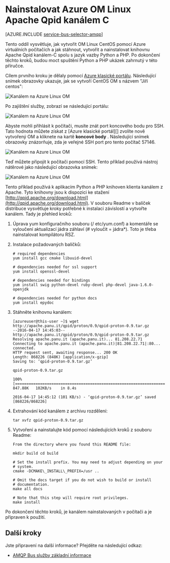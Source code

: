 <properties 
    pageTitle="Jak nainstalovat Apache Qpid kanálem-C Linux OM | Microsoft Azure"
    description="Jak vytvořit OM Linux CentOS pomocí Azure virtuálních počítačích a jak vytvářet a nainstalovat knihovnu Apache Qpid kanálem-C."
    services="service-bus"
    documentationCenter="na"
    authors="sethmanheim"
    manager="timlt"
    editor="" /> 
<tags 
    ms.service="service-bus"
    ms.devlang="na"
    ms.topic="article"
    ms.tgt_pltfrm="na"
    ms.workload="na"
    ms.date="09/29/2016"
    ms.author="sethm" />

# <a name="install-apache-qpid-proton-c-on-an-azure-linux-vm"></a>Nainstalovat Azure OM Linux Apache Qpid kanálem C

[AZURE.INCLUDE [service-bus-selector-amqp](../../includes/service-bus-selector-amqp.md)]

Tento oddíl vysvětluje, jak vytvořit OM Linux CentOS pomocí Azure virtuálních počítačích a jak stáhnout, vytvořit a nainstalovat knihovnu Apache Qpid kanálem-C spolu s jazyk vazby Python a PHP. Po dokončení těchto kroků, budou moct spuštění Python a PHP ukázek zahrnutý v této příručce.

Cílem prvního kroku je dělaly pomocí [Azure klasické portálu][]. Následující snímek obrazovky ukazuje, jak se vytvoří CentOS OM s názvem "Jiří centos":

![Kanálem na Azure Linux OM][0]

Po zajištění služby, zobrazí se následující portálu:

![Kanálem na Azure Linux OM][1]

Abyste mohli přihlásit k počítači, musíte znát port koncového bodu pro SSH. Tato hodnota můžete získat z [Azure klasické portál][] zvolíte nově vytvořený OM a kliknete na kartě **koncové body** . Následující snímek obrazovky znázorňuje, zda je veřejné SSH port pro tento počítač 57146.

![Kanálem na Azure Linux OM][2]

Teď můžete připojit k počítači pomocí SSH. Tento příklad používá nástroj nátěrové jako následující obrazovka snímek:

![Kanálem na Azure Linux OM][3]

Tento příklad používá k aplikacím Python a PHP knihoven klienta kanálem z Apache. Tyto knihovny jsou k dispozici ke stažení [http://qpid.apache.org/download.html](http://qpid.apache.org/download.html). V souboru Readme v balíček distribuce vysvětluje kroky potřebné k instalaci závislostí a vytvořte kanálem. Tady je přehled kroků:

1.  Úprava yum konfiguračního souboru (/ etc/yum.conf) a komentáře se vyloučení aktualizací jádra záhlaví (\# vyloučit = jádra\*). Toto je třeba nainstalovat kompilátoru RSZ.

2.  Instalace požadovaných balíčků:

    ```
    # required dependencies 
    yum install gcc cmake libuuid-devel
    
    # dependencies needed for ssl support
    yum install openssl-devel
    
    # dependencies needed for bindings
    yum install swig python-devel ruby-devel php-devel java-1.6.0-openjdk
    
    # dependencies needed for python docs
    yum install epydoc
    ```

1.  Stáhněte knihovnu kanálem:

    ```
    [azureuser@this-user ~]$ wget http://apache.panu.it/qpid/proton/0.9/qpid-proton-0.9.tar.gz
    --2016-04-17 14:45:03--  http://apache.panu.it/qpid/proton/0.9/qpid-proton-0.9.tar.gz
    Resolving apache.panu.it (apache.panu.it)... 81.208.22.71
    Connecting to apache.panu.it (apache.panu.it)|81.208.22.71|:80... connected.
    HTTP request sent, awaiting response... 200 OK
    Length: 868226 (848K) [application/x-gzip]
    Saving to: ‘qpid-proton-0.9.tar.gz’
    
    qpid-proton-0.9.tar.gz                               
    
    100%[====================================================================================================================>] 847.88K   102KB/s    in 8.4s    
    
    2016-04-17 14:45:12 (101 KB/s) - ‘qpid-proton-0.9.tar.gz’ saved [868226/868226]
    ```

1.  Extrahování kód kanálem z archivu rozdělení:

    ```
    tar xvfz qpid-proton-0.9.tar.gz
    ```

1.  Vytvoření a nainstalujte kód pomocí následujících kroků z souboru Readme:

    ```
    From the directory where you found this README file:    
    
    mkdir build cd build
            
    # Set the install prefix. You may need to adjust depending on your      
    # system.       
    cmake -DCMAKE\_INSTALL\_PREFIX=/usr ..
            
    # Omit the docs target if you do not wish to build or install       
    # documentation.        
    make all docs
            
    # Note that this step will require root privileges.     
    make install
    ```

Po dokončení těchto kroků, je kanálem nainstalovaných v počítači a je připraven k použití.

## <a name="next-steps"></a>Další kroky

Jste připravení na další informace? Přejděte na následující odkaz:

- [AMQP Bus služby základní informace][]

[AMQP Bus služby základní informace]: service-bus-amqp-overview.md
[0]: ./media/service-bus-amqp-apache/amqp-apache-1.png
[1]: ./media/service-bus-amqp-apache/amqp-apache-2.png
[2]: ./media/service-bus-amqp-apache/amqp-apache-3.png
[3]: ./media/service-bus-amqp-apache/amqp-apache-4.png

[Azure klasické portálu]: http://manage.windowsazure.com


